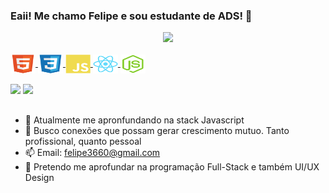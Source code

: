 ### Eaii! Me chamo Felipe e sou estudante de ADS! 👋

<div align="center">
  <a href="https://github.com/FelipeDac">
  <img height="180em" src="https://github-readme-stats.vercel.app/api/top-langs/?username=FelipeDac&layout=compact&langs_count=7&theme=dark"/>
</div>
<div style="display: inline_block"><br>
  <img align="center" alt="HTML" height="30" width="40" src="https://raw.githubusercontent.com/devicons/devicon/master/icons/html5/html5-original.svg">
  <img align="center" alt="CSS" height="30" width="40" src="https://raw.githubusercontent.com/devicons/devicon/master/icons/css3/css3-original.svg">
  <img align="center" alt="Js" height="30" width="40" src="https://raw.githubusercontent.com/devicons/devicon/master/icons/javascript/javascript-plain.svg">
  <img align="center" alt="React" height="30" width="40" src="https://raw.githubusercontent.com/devicons/devicon/master/icons/react/react-original.svg">
  <img align="center" alt="Node" height="30" width="40" src="https://raw.githubusercontent.com/devicons/devicon/master/icons/nodejs/nodejs-original.svg">
</div>
<br>
<div> 
<a href = "mailto:felipe3660@gmail.com"><img src="https://img.shields.io/badge/-Gmail-%23333?style=for-the-badge&logo=gmail&logoColor=white" target="_blank"></a>
<a href="https://www.linkedin.com/in/felipedac/" target="_blank"><img src="https://img.shields.io/badge/-LinkedIn-%230077B5?style=for-the-badge&logo=linkedin&logoColor=white" target="_blank"></a> 
</div>

##

- 🌱 Atualmente me apronfundando na stack Javascript
- 👯 Busco conexões que possam gerar crescimento mutuo. Tanto profissional, quanto pessoal
- 📫 Email: felipe3660@gmail.com
- 🔎 Pretendo me aprofundar na programação Full-Stack e também UI/UX Design
